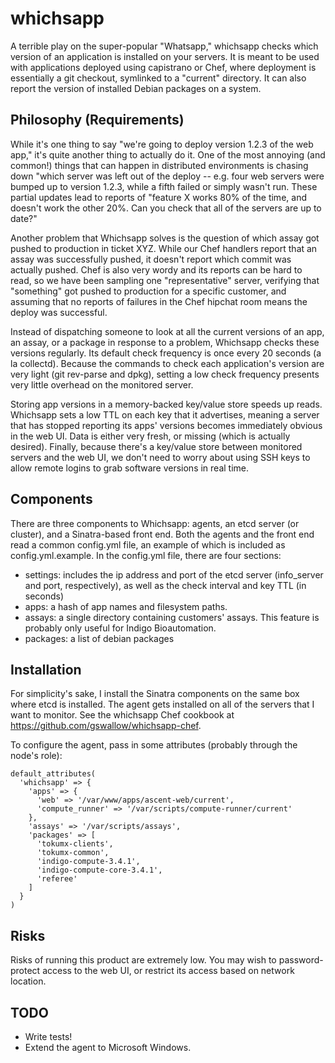 # whichsapp

A terrible play on the super-popular "Whatsapp," whichsapp checks which version of an application is installed on your servers.
It is meant to be used with applications deployed using capistrano or Chef, where deployment is essentially a git 
checkout, symlinked to a "current" directory.  It can also report the version of installed Debian packages on a system.

## Philosophy (Requirements)

While it's one thing to say "we're going to deploy version 1.2.3 of the web app," it's quite another thing to actually do it.
One of the most annoying (and common!) things that can happen in distributed environments is chasing down "which server was left out of the
deploy -- e.g. four web servers were bumped up to version 1.2.3, while a fifth failed or simply wasn't run.  These partial
updates lead to reports of "feature X works 80% of the time, and doesn't work the other 20%.  Can you check that all of the
servers are up to date?"

Another problem that Whichsapp solves is the question of which assay got pushed to production in ticket XYZ.  While our Chef handlers
report that an assay was successfully pushed, it doesn't report which commit was actually pushed.  Chef is also very wordy and its
reports can be hard to read, so we have been sampling one "representative" server, verifying that "something" got pushed to production for
a specific customer, and assuming that no reports of failures in the Chef hipchat room means the deploy was successful.

Instead of dispatching someone to look at all the current versions of an app, an assay, or a package in response to a problem,
Whichsapp checks these versions regularly.  Its default check frequency is once every 20 seconds (a la collectd).  Because the
commands to check each application's version are very light (git rev-parse and dpkg), setting a low check frequency presents very 
little overhead on the monitored server.

Storing app versions in a memory-backed key/value store speeds up reads.  Whichsapp sets a low TTL on each key that it advertises,
meaning a server that has stopped reporting its apps' versions becomes immediately obvious in the web UI.  Data is either very fresh, or
missing (which is actually desired).  Finally, because there's a key/value store between monitored servers and the web UI, we don't 
need to worry about using SSH keys to allow remote logins to grab software versions in real time.

## Components

There are three components to Whichsapp: agents, an etcd server (or cluster), and a Sinatra-based front end.  Both the agents
and the front end read a common config.yml file, an example of which is included as config.yml.example.  In the config.yml file, there
are four sections: 

- settings: includes the ip address and port of the etcd server (info\_server and port, respectively), as well as the check 
  interval and key TTL (in seconds)
- apps: a hash of app names and filesystem paths.
- assays: a single directory containing customers' assays.  This feature is probably only useful for Indigo Bioautomation.
- packages: a list of debian packages

## Installation

For simplicity's sake, I install the Sinatra components on the same box where etcd is installed.  The agent gets installed on all of
the servers that I want to monitor.  See the whichsapp Chef cookbook at https://github.com/gswallow/whichsapp-chef.

To configure the agent, pass in some attributes (probably through the node's role):

```
default_attributes(
  'whichsapp' => {
    'apps' => {
      'web' => '/var/www/apps/ascent-web/current',
      'compute_runner' => '/var/scripts/compute-runner/current'
    },
    'assays' => '/var/scripts/assays',
    'packages' => [
      'tokumx-clients',
      'tokumx-common',
      'indigo-compute-3.4.1',
      'indigo-compute-core-3.4.1',
      'referee'
    ]
  }
)
```
## Risks

Risks of running this product are extremely low.  You may wish to password-protect access to the web UI, or restrict its access based on
network location.

## TODO

- Write tests!
- Extend the agent to Microsoft Windows.

